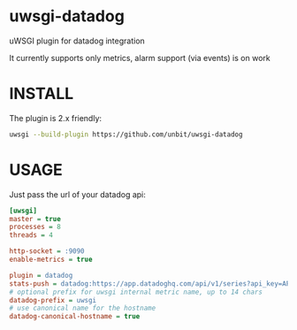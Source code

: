 uwsgi-datadog
=============

uWSGI plugin for datadog integration

It currently supports only metrics, alarm support (via events) is on work

INSTALL
=======

The plugin is 2.x friendly:

```sh
uwsgi --build-plugin https://github.com/unbit/uwsgi-datadog
```

USAGE
=====

Just pass the url of your datadog api:

```ini
[uwsgi]
master = true
processes = 8
threads = 4

http-socket = :9090
enable-metrics = true

plugin = datadog
stats-push = datadog:https://app.datadoghq.com/api/v1/series?api_key=API_KEY
# optional prefix for uwsgi internal metric name, up to 14 chars
datadog-prefix = uwsgi
# use canonical name for the hostname
datadog-canonical-hostname = true
